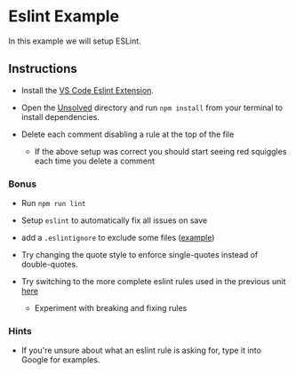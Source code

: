 # Eslint Example

In this example we will setup ESLint.

## Instructions

- Install the [VS Code Eslint Extension](https://marketplace.visualstudio.com/items?itemName=dbaeumer.vscode-eslint).

- Open the [Unsolved](Unsolved) directory and run `npm install` from your terminal to install dependencies.

- Delete each comment disabling a rule at the top of the file

  - If the above setup was correct you should start seeing red squiggles each time you delete a comment

### Bonus

- Run `npm run lint`

- Setup `eslint` to automatically fix all issues on save

- add a `.eslintignore` to exclude some files ([example](../../../../14-full-stack/.eslintignore))

- Try changing the quote style to enforce single-quotes instead of double-quotes.

- Try switching to the more complete eslint rules used in the previous unit [here](../../../../14-full-stack/.eslintrc.json)

  - Experiment with breaking and fixing rules

### Hints

- If you're unsure about what an eslint rule is asking for, type it into Google for examples.
